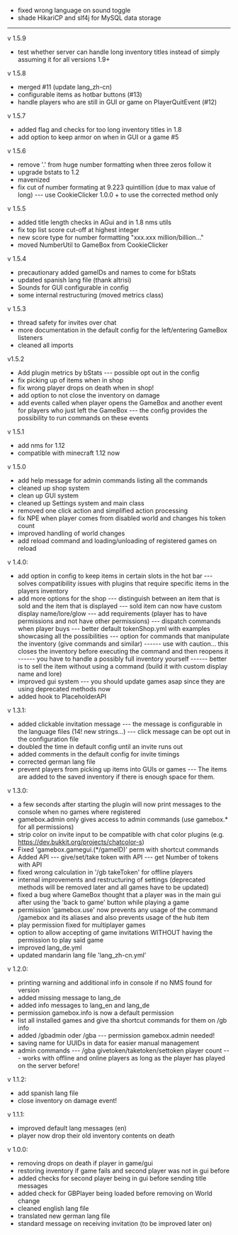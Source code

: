 - fixed wrong language on sound toggle
- shade HikariCP and slf4j for MySQL data storage


--------------------------------------------------
v 1.5.9
- test whether server can handle long inventory titles instead of simply assuming it for all versions 1.9+

v 1.5.8
- merged #11 (update lang_zh-cn)
- configurable items as hotbar buttons (#13)
- handle players who are still in GUI or game on PlayerQuitEvent (#12)

v 1.5.7
- added flag and checks for too long inventory titles in 1.8
- add option to keep armor on when in GUI or a game #5

v 1.5.6
- remove '.' from huge number formatting when three zeros follow it
- upgrade bstats to 1.2
- mavenized
- fix cut of number formating at 9.223 quintillion (due to max value of long)
--- use CookieClicker 1.0.0 + to use the corrected method only

v 1.5.5
- added title length checks in AGui and in 1.8 nms utils
- fix top list score cut-off at highest integer
- new score type for number formatting "xxx.xxx million/billion..."
- moved NumberUtil to GameBox from CookieClicker

v 1.5.4
- precautionary added gameIDs and names to come for bStats
- updated spanish lang file (thank altrisi)
- Sounds for GUI configurable in config
- some internal restructuring (moved metrics class)

v 1.5.3
- thread safety for invites over chat
- more documentation in the default config for the left/entering GameBox listeners
- cleaned all imports

v1.5.2
- Add plugin metrics by bStats
--- possible opt out in the config
- fix picking up of items when in shop
- fix wrong player drops on death when in shop!
- add option to not close the inventory on damage
- add events called when player opens the GameBox and another event for players who just left the GameBox
--- the config provides the possibility to run commands on these events

v 1.5.1
- add nms for 1.12
- compatible with minecraft 1.12 now

v 1.5.0
- add help message for admin commands listing all the commands
- cleaned up shop system
- clean up GUI system
- cleaned up Settings system and main class
- removed one click action and simplified action processing
- fix NPE when player comes from disabled world and changes his token count
- improved handling of world changes
- add reload command and loading/unloading of registered games on reload


v 1.4.0:
- add option in config to keep items in certain slots in the hot bar
--- solves compatibility issues with plugins that require specific items in the players inventory
- add more options for the shop
--- distinguish between an item that is sold and the item that is displayed
--- sold item can now have custom display name/lore/glow
--- add requirements (player has to have permissions and not have other permissions)
--- dispatch commands when player buys
--- better default tokenShop.yml with examples showcasing all the possibilities
--- option for commands that manipulate the inventory (give commands and similar)
------ use with caution... this closes the inventory before executing the command and then reopens it
------ you have to handle a possibly full inventory yourself
------ better is to sell the item without using a command (build it with custom display name and lore)
- improved gui system
--- you should update games asap since they are using deprecated methods now
- added hook to PlaceholderAPI

v 1.3.1:
- added clickable invitation message
--- the message is configurable in the language files (14! new strings...)
--- click message can be opt out in the configuration file
- doubled the time in default config until an invite runs out
- added comments in the default config for invite timings
- corrected german lang file
- prevent players from picking up items into GUIs or games
--- The items are added to the saved inventory if there is enough space for them.


v 1.3.0:
- a few seconds after starting the plugin will now print messages to the console when no games where registered
- gamebox.admin only gives access to admin commands (use gamebox.* for all permissions)
- strip color on invite input to be compatible with chat color plugins (e.g. https://dev.bukkit.org/projects/chatcolor-s)
- Fixed 'gamebox.gamegui.(*/gameID)' perm with shortcut commands
- Added API
--- give/set/take token with API
--- get Number of tokens with API
- fixed wrong calculation in '/gb takeToken' for offline players
- internal improvements and restructuring of settings (deprecated methods will be removed later and all games have to be updated)
- fixed a bug where GameBox thought that a player was in the main gui after using the 'back to game' button while playing a game
- permission 'gamebox.use' now prevents any usage of the command /gamebox and its aliases and also prevents usage of the hub item
- play permission fixed for multiplayer games
- option to allow accepting of game invitations WITHOUT having the permission to play said game
- improved lang_de.yml
- updated mandarin lang file 'lang_zh-cn.yml'


v 1.2.0:
- printing warning and additional info in console if no NMS found for version
- added missing message to lang_de
- added info messages to lang_en and lang_de
- permission gamebox.info is now a default permission
- list all installed games and give tha shortcut commands for them on /gb info
- added /gbadmin oder /gba
--- permission gamebox.admin needed!
- saving name for UUIDs in data for easier manual management
- admin commands
--- /gba givetoken/taketoken/settoken player count
--- works with offline and online players as long as the player has played on the server before!

v 1.1.2:
- add spanish lang file
- close inventory on damage event!

v 1.1.1:
- improved default lang messages (en)
- player now drop their old inventory contents on death


v 1.0.0:
- removing drops on death if player in game/gui
- restoring inventory if game fails and second player was not in gui before
- added checks for second player being in gui before sending title messages
- added check for GBPlayer being loaded before removing on World change
- cleaned english lang file
- translated new german lang file
- standard message on receiving invitation (to be improved later on)
